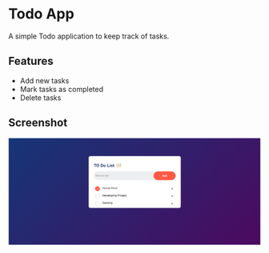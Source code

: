 # Todo App

A simple Todo application to keep track of tasks.

## Features

- Add new tasks
- Mark tasks as completed
- Delete tasks

## Screenshot

![Todo App Screenshot](TODO-APP/screenshots/image.png)
